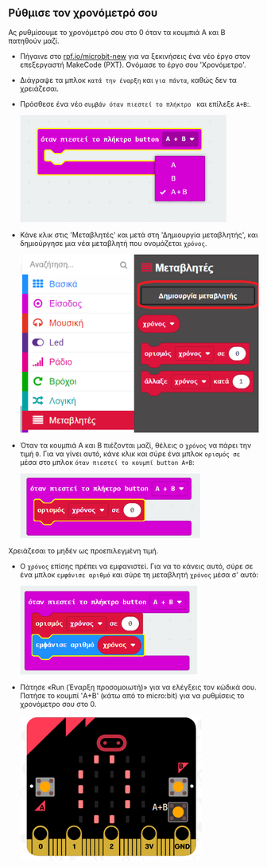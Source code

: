 ## Ρύθμισε τον χρονόμετρό σου

Ας ρυθμίσουμε το χρονόμετρό σου στο 0 όταν τα κουμπιά A και B πατηθούν μαζί.

+ Πήγαινε στο <a href="http://rpf.io/microbit-new" target="_blank">rpf.io/microbit-new</a> για να ξεκινήσεις ένα νέο έργο στον επεξεργαστή MakeCode (PXT). Ονόμασε το έργο σου 'Χρονόμετρο'.

+ Διάγραψε τα μπλοκ `κατά την έναρξη` και `για πάντα`, καθώς δεν τα χρειάζεσαι.

+ Πρόσθεσε ένα νέο `συμβάν όταν πιεστεί το πλήκτρο ` και επίλεξε `A+B`:.
    
    ![στιγμιότυπο οθόνης](images/clock-a-b.png)

+ Κάνε κλικ στις 'Μεταβλητές' και μετά στη 'Δημιουργία μεταβλητής', και δημιούργησε μια νέα μεταβλητή που ονομάζεται `χρόνος`.
    
    ![στιγμιότυπο οθόνης](images/clock-var-time.png)

+ Όταν τα κουμπιά A και B πιέζονται μαζί, θέλεις ο `χρόνος` να πάρει την τιμή `0`. Για να γίνει αυτό, κάνε κλικ και σύρε ένα μπλοκ `ορισμός σε` μέσα στο μπλοκ `όταν πιεστεί το κουμπί button A+B`:
    
    ![στιγμιότυπο οθόνης](images/clock-reset-1.png)

Χρειάζεσαι το μηδέν ως προεπιλεγμένη τιμή.

+ Ο `χρόνος` επίσης πρέπει να εμφανιστεί. Για να το κάνεις αυτό, σύρε σε ένα μπλοκ `εμφάνισε αριθμό` και σύρε τη μεταβλητή `χρόνος` μέσα σ' αυτό:
    
    ![στιγμιότυπο οθόνης](images/clock-reset-show.png)

+ Πάτησε «Run (Έναρξη προσομοιωτή)» για να ελέγξεις τον κώδικά σου. Πατήσε το κουμπί 'A+B' (κάτω από το micro:bit) για να ρυθμίσεις το χρονόμετρο σου στο 0.
    
    ![στιγμιότυπο οθόνης](images/clock-test-reset.png)